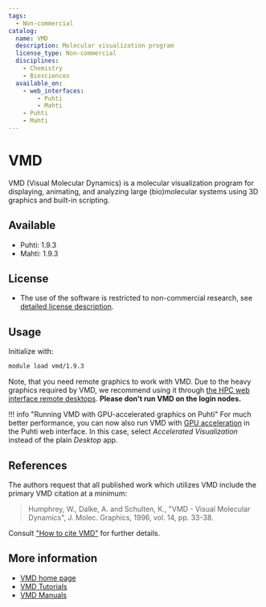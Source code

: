```yaml
---
tags:
  - Non-commercial
catalog:
  name: VMD
  description: Molecular visualization program
  license_type: Non-commercial
  disciplines:
    - Chemistry
    - Biosciences
  available_on:
    - web_interfaces:
        - Puhti
        - Mahti
    - Puhti
    - Mahti
---
```


# VMD

VMD (Visual Molecular Dynamics) is a molecular visualization program for
displaying, animating, and analyzing large (bio)molecular systems using 3D
graphics and built-in scripting.

## Available

- Puhti: 1.9.3
- Mahti: 1.9.3

## License

- The use of the software is restricted to non-commercial research, see
  [detailed license description](https://www.ks.uiuc.edu/Research/vmd/current/LICENSE.html).

## Usage

Initialize with:

```bash
module load vmd/1.9.3 
```

Note, that you need remote graphics to work with VMD. Due to the heavy graphics
required by VMD, we recommend using it through
[the HPC web interface remote desktops](../computing/webinterface/desktop.md).
**Please don't run VMD on the login nodes.**

!!! info "Running VMD with GPU-accelerated graphics on Puhti"
    For much better performance, you can now also run VMD with
    [GPU acceleration](../computing/webinterface/accelerated-visualization.md)
    in the Puhti web interface. In this case, select
    _Accelerated Visualization_ instead of the plain _Desktop_ app.

## References

The authors request that all published work which utilizes VMD include the
primary VMD citation at a minimum:

> Humphrey, W., Dalke, A. and Schulten, K., "VMD - Visual Molecular Dynamics",
  J. Molec. Graphics, 1996, vol. 14, pp. 33-38. 

Consult
["How to cite VMD"](https://www.ks.uiuc.edu/Research/vmd/allversions/cite.html)
for further details.

## More information

- [VMD home page](http://www.ks.uiuc.edu/Research/vmd/)
- [VMD Tutorials](http://www.ks.uiuc.edu/Research/vmd/current/docs.html#tutorials)
- [VMD Manuals](http://www.ks.uiuc.edu/Research/vmd/current/docs.html)  
